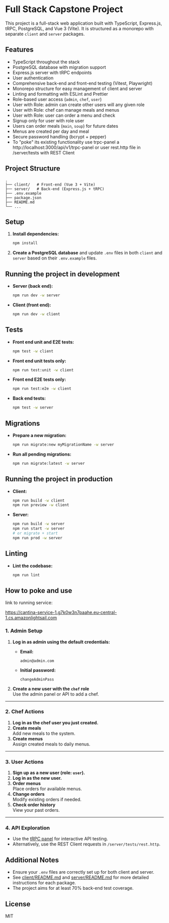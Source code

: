 # Full Stack Capstone Project

This project is a full-stack web application built with TypeScript, Express.js, tRPC, PostgreSQL, and Vue 3 (Vite). It is structured as a monorepo with separate `client` and `server` packages.

## Features

- TypeScript throughout the stack
- PostgreSQL database with migration support
- Express.js server with tRPC endpoints
- User authentication
- Comprehensive back-end and front-end testing (Vitest, Playwright)
- Monorepo structure for easy management of client and server
- Linting and formatting with ESLint and Prettier
- Role-based user access (`admin`, `chef`, `user`)
- User with Role: admin can create other users will any given role
- User with Role: chef can manage meals and menus
- User with Role: user can order a menu and check
- Signup only for user with role user
- Users can order meals (`main`, `soup`) for future dates
- Menus are created per day and meal
- Secure password handling (bcrypt + pepper)
- To "poke" its existing functionality use trpc-panel a http://localhost:3000/api/v1/trpc-panel or user rest.http file in /server/tests with REST Client

## Project Structure

```
.
├── client/   # Front-end (Vue 3 + Vite)
├── server/   # Back-end (Express.js + tRPC)
├── .env.example
├── package.json
├── README.md
└── ...
```

## Setup

1. **Install dependencies:**

   ```bash
   npm install
   ```

2. **Create a PostgreSQL database** and update `.env` files in both `client` and `server` based on their `.env.example` files.

## Running the project in development

- **Server (back end):**
  ```bash
  npm run dev -w server
  ```
- **Client (front end):**
  ```bash
  npm run dev -w client
  ```

## Tests

- **Front end unit and E2E tests:**
  ```bash
  npm test -w client
  ```
- **Front end unit tests only:**
  ```bash
  npm run test:unit -w client
  ```
- **Front end E2E tests only:**
  ```bash
  npm run test:e2e -w client
  ```
- **Back end tests:**
  ```bash
  npm test -w server
  ```

## Migrations

- **Prepare a new migration:**
  ```bash
  npm run migrate:new myMigrationName -w server
  ```
- **Run all pending migrations:**
  ```bash
  npm run migrate:latest -w server
  ```

## Running the project in production

- **Client:**
  ```bash
  npm run build -w client
  npm run preview -w client
  ```
- **Server:**
  ```bash
  npm run build -w server
  npm run start -w server
  # or migrate + start
  npm run prod -w server
  ```

## Linting

- **Lint the codebase:**
  ```bash
  npm run lint
  ```

## How to poke and use

link to running service:

https://cantina-service-1.g7k0w3n7paahe.eu-central-1.cs.amazonlightsail.com

### 1. Admin Setup

1. **Log in as admin using the default credentials:**

   - **Email:**
     ```
     admin@admin.com
     ```
   - **Initial password:**
     ```
     changeAdminPass
     ```

2. **Create a new user with the `chef` role**  
   Use the admin panel or API to add a chef.

---

### 2. Chef Actions

1. **Log in as the chef user you just created.**
2. **Create meals**  
   Add new meals to the system.
3. **Create menus**  
   Assign created meals to daily menus.

---

### 3. User Actions

1. **Sign up as a new user (role: `user`).**
2. **Log in as the new user.**
3. **Order menus**  
   Place orders for available menus.
4. **Change orders**  
   Modify existing orders if needed.
5. **Check order history**  
   View your past orders.

---

### 4. API Exploration

- Use the [tRPC panel](http://localhost:3000/api/v1/trpc-panel) for interactive API testing.
- Alternatively, use the REST Client requests in `/server/tests/rest.http`.

## Additional Notes

- Ensure your `.env` files are correctly set up for both client and server.
- See [client/README.md](client/README.md) and [server/README.md](server/README.md) for more detailed instructions for each package.
- The project aims for at least 70% back-end test coverage.

## License

MIT
